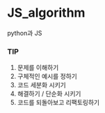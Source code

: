 # JS_algorithm

python과 JS

### TIP

1. 문제를 이해하기
2. 구체적인 예시를 정하기
3. 코드 세분화 시키기
4. 해결하기 / 단순화 시키기
5. 코드를 되돌아보고 리팩토링하기
